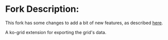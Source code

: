 # Fork Description: 

This fork has some changes to add a bit of new features, as described [here](https://github.com/ebonato/ko-grid).

A ko-grid extension for exporting the grid's data.
